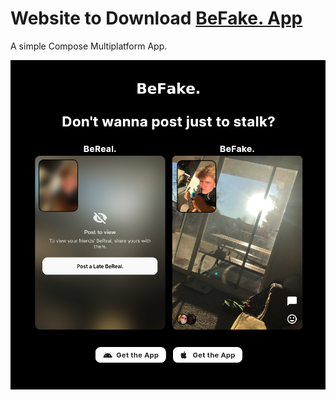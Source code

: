 # Website to Download [BeFake. App](https://github.com/basti394/BeFakeMultiplatform)
 
A simple Compose Multiplatform App.

![](screenshots/screenshot-befake-web.png)